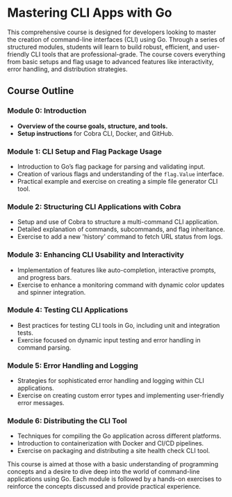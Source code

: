 # Mastering CLI Apps with Go

This comprehensive course is designed for developers looking to master the creation of command-line interfaces (CLI) using Go. Through a series of structured modules, students will learn to build robust, efficient, and user-friendly CLI tools that are professional-grade. The course covers everything from basic setups and flag usage to advanced features like interactivity, error handling, and distribution strategies.

## Course Outline

### Module 0: Introduction
- **Overview of the course goals, structure, and tools.**
- **Setup instructions** for Cobra CLI, Docker, and GitHub.

### Module 1: CLI Setup and Flag Package Usage
- Introduction to Go’s flag package for parsing and validating input.
- Creation of various flags and understanding of the `flag.Value` interface.
- Practical example and exercise on creating a simple file generator CLI tool.

### Module 2: Structuring CLI Applications with Cobra
- Setup and use of Cobra to structure a multi-command CLI application.
- Detailed explanation of commands, subcommands, and flag inheritance.
- Exercise to add a new 'history' command to fetch URL status from logs.

### Module 3: Enhancing CLI Usability and Interactivity
- Implementation of features like auto-completion, interactive prompts, and progress bars.
- Exercise to enhance a monitoring command with dynamic color updates and spinner integration.

### Module 4: Testing CLI Applications
- Best practices for testing CLI tools in Go, including unit and integration tests.
- Exercise focused on dynamic input testing and error handling in command parsing.

### Module 5: Error Handling and Logging
- Strategies for sophisticated error handling and logging within CLI applications.
- Exercise on creating custom error types and implementing user-friendly error messages.

### Module 6: Distributing the CLI Tool
- Techniques for compiling the Go application across different platforms.
- Introduction to containerization with Docker and CI/CD pipelines.
- Exercise on packaging and distributing a site health check CLI tool.

This course is aimed at those with a basic understanding of programming concepts and a desire to dive deep into the world of command-line applications using Go. Each module is followed by a hands-on exercises to reinforce the concepts discussed and provide practical experience.
